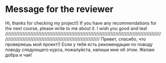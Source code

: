 # Message for the reviewer
Hi, thanks for checking my project!) If you have any recommendations for the next course, please write to me about it. I wish you good and tea!
///////////////////////////////////////////////////////////////////////////////////////////////////////////////////////////////////////////////////////////////
Привет, спасибо, что проверяешь мой проект!) Если у тебя есть рекомендации по поводу поводу следующего курса, пожалуйста, напиши мне об этом. Желаю добра и чая!
